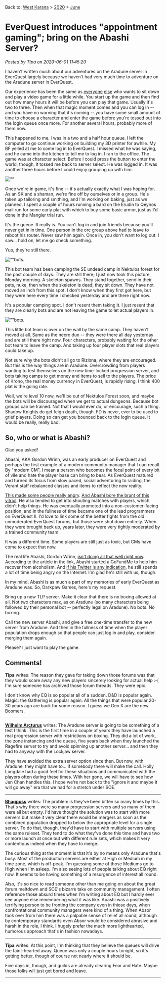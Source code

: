 Back to: [West Karana](/posts/westkarana.md) > [2020](/posts/2020/westkarana.md) > [June](./westkarana.md)
# EverQuest introduces \"appointment gaming\"; bring on the Abashi Server?

*Posted by Tipa on 2020-06-01 11:45:20*


I haven't written much about our adventures on the Aradune server in EverQuest largely because we haven't had very much time to adventure on the Aradune server in EverQuest.



Our experience has been the same as [everyone](\"https://tagn.wordpress.com/2020/05/31/eq-aradune-server-remains-over-crowded/\") [else](\"https://www.beyondtannhausergate.com/2020/05/29/after-all-these-years/\") who wants to sit down and play a video game for a little while. You start up the game and then find out how many hours it will be before you can play that game. Usually it's two to three. Then when that magic moment comes and you can log in -- and you have no warning that it's coming -- you have some small amount of time to choose a character and enter the game before you're tossed out into the login queue once more. For another several hours, probably more of them now.



This happened to me. I was in a two and a half hour queue. I left the computer to go continue working on building my 3D printer for awhile. My BF yelled at me to come log in to EverQuest. I missed what he was saying, and he came into the kitchen to tell me to log in. I ran to the office. The game was at character select. Before I could press the button to enter the world, though, it tossed me back to server select. He was logged in. It was another three hours before I could enjoy grouping up with him.



![\"\"](\"https://chasingdings.com/wp-content/uploads/2020/06/1-eqgame-2020-05-30-13-36-55-10.jpg\")

Once we're in game, it's fine -- it's actually exactly what I was hoping for. As an SK and a shaman, we're fine off by ourselves or in a group. He's taken up tailoring and smithing, and I'm working on baking, just as we planned. I spent a couple of hours running a bard on the Erudin to Qeynos mail run for some early plat with which to buy some basic armor, just as I'd done in the Mangler trial run.



It's the queue. It really is. You can't log in and join friends because you'll never get in in time. One person in the orc group above had to leave to reboot his router. Never saw him again. Once in, you don't want to log out. I saw... hold on, let me go check something.



Yup, they're still there.



![\"\"](\"https://chasingdings.com/wp-content/uploads/2020/06/1-eqgame-2020-06-01-07-04-04-00.jpg\")bots.

This bot team has been camping the SE undead camp in Nektulos forest for the past couple of days. They are still there; I just now took this picture, Monday morning. A skeleton spawns. They stand together, send in their pets, nuke, then when the skeleton is dead, they sit down. They have not moved an inch from this spot. I don't know when they first got here, but they were here every time I checked yesterday and are there right now.



It's a popular camping spot. I don't resent them taking it. I just resent that they are clearly bots and are not leaving the game to let actual players in.



![\"\"](\"https://chasingdings.com/wp-content/uploads/2020/06/1-eqgame-2020-06-01-07-03-53-87.jpg\")bots.

This little bot team is over on the wall by the same camp. They haven't moved at all. Same as the necro duo -- they were there all day yesterday and are still there right now. Four characters, probably waiting for the other bot team to leave the camp. And taking up four player slots that real players could take up.



Not sure why the bots didn't all go to Rizlona, where they are encouraged. But this is the way things are in Aradune. Overcrowding from players wanting to test themselves on the new time-locked progression server, and bots taking camps to get money and items to sell to the players. The price of Krono, the real money currency in EverQuest, is rapidly rising. I think 400 plat is the going rate.



Well, we're level 10 now, we'll be out of Nektulos Forest soon, and maybe the bots will be discouraged when we get to actual dungeons. Because bot groups can be trained. Not that I would ever do, or encourage, such a thing. Shadow Knights do get feign death, though. FD is never, ever to be used to grief players. Doing so can get you bounced back to the login queue. It would be really, really bad.



So, who or what is Abashi?
--------------------------



Glad you asked!



Abashi, AKA Gordon Wrinn, was an early producer on EverQuest and perhaps the first example of a modern community manager that I can recall. By \"modern CM\", I mean a person who becomes the focal point of every bit of vile and hate the player base can bring to bear. As EverQuest matured and turned its focus from slow paced, social adventuring to raiding, the Verant staff rebalanced classes and items to reflect the new reality.



[This made some people really angry](\"http://www.gucomics.com/20000823\"). [And Abashi bore the brunt of this vitriol](\"https://everquest.allakhazam.com/db/item.html?item=7008\"). He also tended to get into shouting matches with players, which didn't help things. He was eventually promoted into a non-customer-facing position, and in the fullness of time became one of the lead programmers on EverQuest II. I'd love to link some of the better fights from the old unmoderated EverQuest forums, but those were shut down entirely. When they were brought back up, years later, they were very tightly moderated by a trained community team.



It was a different time. Some players are still just as toxic, but CMs have come to expect that now.



The real life Abashi, Gordon Wrinn, [isn't doing all that well right now](\"https://massivelyop.com/2017/10/23/john-smedley-rallies-the-mmo-community-to-help-former-everquest-associate-producer/\"). According to the article in the link, Abashi started a GoFundMe to help him recover from alcoholism. And [if his Twitter is any indication](\"https://twitter.com/ThatGordonWrinn/\"), he still spends a lot of time being angry on the Internet. I'm glad he's still with us, though.



In my mind, Abashi is as much a part of my memories of early EverQuest as Aradune was. So, Darkpaw Games, here's my request.



Bring up a new TLP server. Make it clear that there is no boxing allowed at all. Not two characters max, as on Aradune (so many characters being followed by their personal bot -- perfectly legal on Aradune). No bots. No boxing.



Call the new server Abashi, and give a free one-time transfer to the new server from Aradune. And then in the fullness of time when the player population drops enough so that people can just log in and play, consider merging them again.



Please? I just want to play the game.





## Comments!

**Tipa** writes: The reason they gave for taking down those forums was that they would scare away any new players sincerely looking for actual help :-( I'm sure someone has archived those forum threads. They were epic.

I don't know why EQ is so popular all of a sudden. D&D is popular again. Magic: the Gathering is popular again. All the things that were popular 20-30 years ago are back for some reason. I guess we Gen X are the new Boomers.

---

**[Wilhelm Arcturus](https://tagn.wordpress.com)** writes: The Aradune server is going to be something of a test I think. This is the first time in a couple of years they have launched a real progression server with restrictions on boxing. They did a lot of work, the zone instancing and the queue, five years back when they launched the Ragefire server to try and avoid spinning up another server... and then they had to anyway with the Lockjaw server.

They have avoided the extra server option since then. But now, with Aradune, they might have to... if somebody there will make the call. Holly Longdale had a good feel for these situations and communicated with the players often during these times. With her gone, we will have to see how Jen Chan handles this. I hope we're not back to the \"ignore it and maybe it will go away\" era that we had for a stretch under SOE.

---

**[Bhagpuss](http://bhagpuss.blogspot.com)** writes: The problem is they've been bitten so many times by this. That's why there were so many progression servers and so many of them were all but empty. I'd have thought the solution was to start with more servers but make it very clear there would be mergers as soon as the combined population dropped to below the appropriate level for a single server. To do that, though, they'd have to start with multiple servers using the same ruleset. They tend to do what they've done this time and have two or more launch at once but with different rule sets, which makes it very contentious indeed when they have to merge.

The curious thing at the moment is that it's by no means only Aradune that's busy. Most of the production servers are either at High or Medium in my time zone, which is off-peak. I'm guessing some of those Mediums go to High when I'm asleep. I'm also seeing lots of people talking about EQ right now. It seems to be having something of a resurgence of interest all round.

Also, it's so nice to read someone other than me going on about the great forum meltdown and SOE's bizarre take on community management. I often reference those absurd times when I'm writing about EQ but I hardly ever see anyone else remembering what it was like. Abashi was a positively terrifying person to be fronting the company even in thiose days, when confrontational community managers were kind of a thing. When Absor took over from him there was a palpable sense of relief all round, although by contemporary standards even Absor would be considered abrasive and harsh in the role, I think. I hugely prefer the much more lighthearted, humorous approach that's in fashion nowadays.

---

**Tipa** writes: At this point, I'm thinking that they believe the queues will drive the faint-hearted away. Queue was only a couple hours tonight, so it's getting better, though of course not nearly where it should be.

Five days in, though, and guilds are already clearing Fear and Hate. Maybe those folks will just get bored and leave.

---

